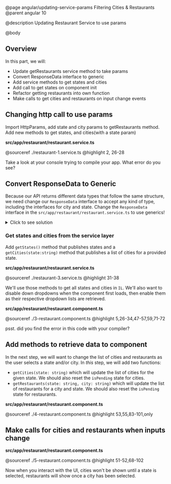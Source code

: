 @page angular/updating-service-params Filtering Cities & Restaurants
@parent angular 10

@description Updating Restaurant Service to use params

@body

## Overview

In this part, we will:

- Update getRestaurants service method to take params
- Convert ResponseData interface to generic
- Add service methods to get states and cities
- Add call to get states on component init
- Refactor getting restaurants into own function
- Make calls to get cities and restaurants on input change events

## Changing http call to use params

Import HttpParams, add state and city params to getRestaurants method. Add new methods to get states, and cities(with a state param)

__src/app/restaurant/restaurant.service.ts__

@sourceref ./restaurant-1.service.ts
@highlight 2, 26-28

Take a look at your console trying to compile your app. What error do you see?

## Convert ResponseData to Generic

Because our API returns different data types that follow the same structure, we need change our `ResponseData` interface to accept any kind of type, including the interfaces for city and state. Change the `ResponseData` interface in the `src/app/restaurant/restaurant.service.ts` to use generics!

<details>
<summary>Click to see solution</summary>

__src/app/restaurant/restaurant.service.ts__

@sourceref ./restaurant-2.service.ts
@highlight 5-7, 28

</details>


### Get states and cities from the service layer

Add `getStates()` method that publishes states and a
`getCities(state:string)` method that publishes a list of cities
for a provided state.

__src/app/restaurant/restaurant.service.ts__

@sourceref ./restaurant-3.service.ts
@highlight 31-38

We'll use those methods to get all states and cities in `IL`. We'll also want to disable down dropdowns when the component first loads, then enable them as their respective dropdown lists are retrieved.

__src/app/restaurant/restaurant.component.ts__

@sourceref ./3-restaurant.component.ts
@highlight 5,26-34,47-57,59,71-72

psst. did you find the error in this code with your compiler?

## Add methods to retrieve data to component

In the next step, we will want to change the list of cities and restaurants
as the user selects a state and/or city.  In _this_ step, we will
add two functions:

- `getCities(state: string)` which will update the list of cities for
  the given state. We should also reset the `isPending` state for cities.
- `getRestaurants(state: string, city: string)` which will update the list of
  restaurants for a city and state. We should also reset the `isPending` state for restaurants.

__src/app/restaurant/restaurant.component.ts__

@sourceref ./4-restaurant.component.ts
@highlight 53,55,83-101,only

## Make calls for cities and restaurants when inputs change

__src/app/restaurant/restaurant.component.ts__

@sourceref ./5-restaurant.component.ts
@highlight 51-52,68-102

Now when you interact with the UI, cities won't be shown until a state is selected, restaurants will show once a city has been selected.
